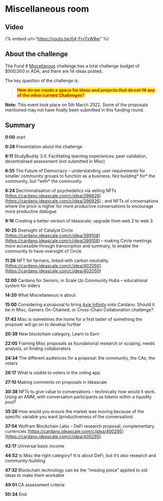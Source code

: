 # Miscellaneous room

## Video

{% embed url="https://youtu.be/04-FryTxW8w" %}

## About the challenge

The Fund 8 [Miscellanous](https://cardano.ideascale.com/c/campaigns/26441/about) challenge has a total challenge budget of $500,000 in ADA, and there are 14 ideas posted.

The key question of the challenge is:

> <mark style="color:red;">**How do we create a space for ideas and projects that do not fit any of the other current Challenges?**</mark>

**Note:** This event took place on 5th March 2022. Some of the proposals mentioned may not have finally been submitted in this funding round.

## Summary

**0:00**  start

**0:28** Presentation about the challenge

**6:11** StudyBuddy 3.0. Facilitating learning experiences; peer validation, decentralised assessment (not submitted in Misc)

**6:55** The Future of Democracy – understanding user requirements for smaller community groups to function as a business. Not building\* for\* the community, but \*with\* the community.

**8:24** Decriminalisation of psychedelics via selling NFTs [https://cardano.ideascale.com/c/idea/396926](https://cardano.ideascale.com/c/idea/396926) ; and NFTs of conversations where the price is higher for more productive conversations to encourage more productive dialogue

**9:16** Creating a better version of Ideascale; upgrade from web 2 to web 3

**10:25** Oversight of Catalyst Circle [https://cardano.ideascale.com/c/idea/399108](https://cardano.ideascale.com/c/idea/399108)  – making Circle meetings more accessible through transcription and summary, to enable the community to have oversight of Circle

**11:26** NFT for farmers, linked with carbon neutrality [https://cardano.ideascale.com/c/idea/402050](https://cardano.ideascale.com/c/idea/402050)

**12:00** Cardano for Seniors, in Scale Up Community Hubs – educational system for elders

**14:20** What Miscellaneous is about

**15:00** Considering a proposal to bring [Axie Infinity](https://axieinfinity.com) onto Cardano. Should it be in Misc, Gamers On-Chained, or Cross-Chain Collaboration challenge?

**17:43** Misc is sometimes the home for a first taster of something the proposer will go on to develop further

**20:39** New blockchain category, Learn to Earn

**22:05** Framing Misc proposals as foundational research or scoping, needs analysis, or finding collaborators

**24:34** The different audiences for a proposal: the community, the CAs, the voters

**26:17** What is visible to voters in the voting app

**27:10** Making comments on proposals in Ideascale

**30:38** NFTs to give value to conversations – technically how would it work. Using an AMM, with conversation participants as tokens within a liquidity pool?

**35:26** How would you ensure the market was moving because of the specific variable you want (productiveness of the conversation)

**37:54** Wolfram Blockchain Labs – DeFi research proposal, complementary currencies [https://cardano.ideascale.com/c/idea/400295](https://cardano.ideascale.com/c/idea/400295) &#x20;

**42:17** Universal basic income

**44:52**  Is Misc the right category? It is about DeFi, but it’s also research and community-building

**47:32** Blockchain technology can be the “missing piece” applied to old ideas to make them workable

**49:01**  CA assessment criteria

**50:34** End
